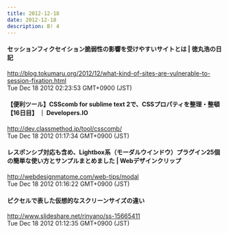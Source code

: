 ```yaml
---
title: 2012-12-18
date: 2012-12-18
description: B! 4
---
```


#### セッションフィクセイション脆弱性の影響を受けやすいサイトとは | 徳丸浩の日記
http://blog.tokumaru.org/2012/12/what-kind-of-sites-are-vulnerable-to-session-fixation.html<br>
Tue Dec 18 2012 02:23:53 GMT+0900 (JST)<br>


#### 【便利ツール】CSScomb for sublime text 2で、CSSプロパティを整理・整頓【16日目】 ｜ Developers.IO
http://dev.classmethod.jp/tool/csscomb/<br>
Tue Dec 18 2012 01:17:34 GMT+0900 (JST)<br>


#### レスポンシブ対応も含め、Lightbox系（モーダルウインドウ）プラグイン25個の簡単な使い方とサンプルまとめました | Webデザインクリップ
http://webdesignmatome.com/web-tips/modal<br>
Tue Dec 18 2012 01:16:22 GMT+0900 (JST)<br>


#### ピクセルで表した仮想的なスクリーンサイズの違い
http://www.slideshare.net/rinyano/ss-15665411<br>
Tue Dec 18 2012 01:12:35 GMT+0900 (JST)<br>


